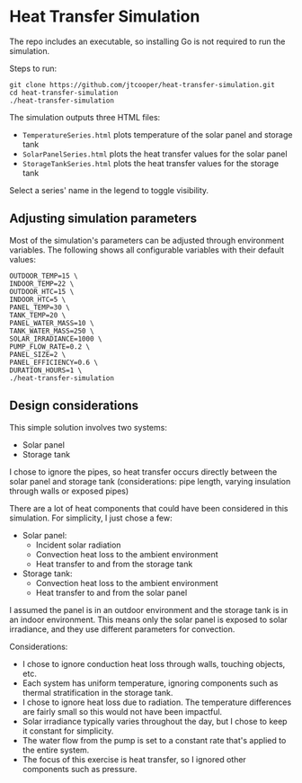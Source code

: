 # Heat Transfer Simulation

The repo includes an executable, so installing Go is not required to run the simulation.

Steps to run:

```
git clone https://github.com/jtcooper/heat-transfer-simulation.git
cd heat-transfer-simulation
./heat-transfer-simulation
```

The simulation outputs three HTML files:
* `TemperatureSeries.html` plots temperature of the solar panel and storage tank
* `SolarPanelSeries.html` plots the heat transfer values for the solar panel
* `StorageTankSeries.html` plots the heat transfer values for the storage tank

Select a series' name in the legend to toggle visibility.

## Adjusting simulation parameters

Most of the simulation's parameters can be adjusted through environment variables. The following shows all configurable variables with their default values:

```
OUTDOOR_TEMP=15 \
INDOOR_TEMP=22 \
OUTDOOR_HTC=15 \
INDOOR_HTC=5 \
PANEL_TEMP=30 \
TANK_TEMP=20 \
PANEL_WATER_MASS=10 \
TANK_WATER_MASS=250 \
SOLAR_IRRADIANCE=1000 \
PUMP_FLOW_RATE=0.2 \
PANEL_SIZE=2 \
PANEL_EFFICIENCY=0.6 \
DURATION_HOURS=1 \
./heat-transfer-simulation
```

## Design considerations

This simple solution involves two systems:
* Solar panel
* Storage tank

I chose to ignore the pipes, so heat transfer occurs directly between the solar panel and storage tank (considerations: pipe length, varying insulation through walls or exposed pipes)

There are a lot of heat components that could have been considered in this simulation. For simplicity, I just chose a few:
* Solar panel:
  * Incident solar radiation
  * Convection heat loss to the ambient environment
  * Heat transfer to and from the storage tank
* Storage tank:
  * Convection heat loss to the ambient environment
  * Heat transfer to and from the solar panel

I assumed the panel is in an outdoor environment and the storage tank is in an indoor environment. This means only the solar panel is exposed to solar irradiance, and they use different parameters for convection.

Considerations:
* I chose to ignore conduction heat loss through walls, touching objects, etc.
* Each system has uniform temperature, ignoring components such as thermal stratification in the storage tank.
* I chose to ignore heat loss due to radiation. The temperature differences are fairly small so this would not have been impactful.
* Solar irradiance typically varies throughout the day, but I chose to keep it constant for simplicity.
* The water flow from the pump is set to a constant rate that's applied to the entire system.
* The focus of this exercise is heat transfer, so I ignored other components such as pressure.
